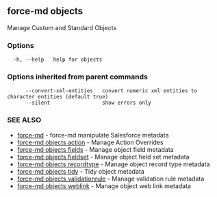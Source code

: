 ## force-md objects

Manage Custom and Standard Objects

### Options

```
  -h, --help   help for objects
```

### Options inherited from parent commands

```
      --convert-xml-entities   convert numeric xml entities to character entities (default true)
      --silent                 show errors only
```

### SEE ALSO

* [force-md](force-md.md)	 - force-md manipulate Salesforce metadata
* [force-md objects action](force-md_objects_action.md)	 - Manage Action Overrides 
* [force-md objects fields](force-md_objects_fields.md)	 - Manage object field metadata
* [force-md objects fieldset](force-md_objects_fieldset.md)	 - Manage object field set metadata
* [force-md objects recordtype](force-md_objects_recordtype.md)	 - Manage object record type metadata
* [force-md objects tidy](force-md_objects_tidy.md)	 - Tidy object metadata
* [force-md objects validationrule](force-md_objects_validationrule.md)	 - Manage validation rule metadata
* [force-md objects weblink](force-md_objects_weblink.md)	 - Manage object web link metadata

